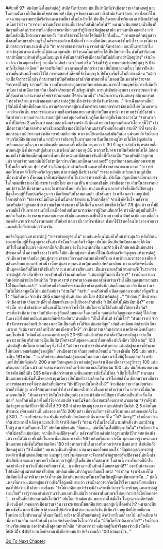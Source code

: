 ##บทที่ 97: อันดับหนึ่งในแต้มต่อสู้
สำนักจันทร์สลาย
มันเป็นสำนักที่เจ้าเมืองกว่านจวินเคยอยู่ และในตอนนั้นเขาก็เป็นเพียงศิษย์สายนอก!
เมื่อบุรุษวัยกลางคนกล่าวถึงสำนักจันทร์สลาย กระทั่งเขาก็ไม่อาจควบคุมความกระตือรือร้นและความชื่นชมในน้ำเสียงได้
มันเป็นเรื่องยากที่จะจินตนาการถึงพลังที่อยู่เหนือกว่าราชา
“อาจารย์ ความหวังของท่านเกี่ยวข้องกับสำนึกหรือไม่?” หนานกงฟั่นเอ่ยด้วยน้ำเสียงที่มีความตื่นเต้นประการหนึ่ง
เมื่อคราแรกที่พวกเขารับรู้ถึงการมีอยู่ของสำนัก พวกเขานั้นตกตะลึง ทว่าบัดนี้กลับเต็มไปด้วยความคาดหวัง
“บางทีข้าอาจมีโอกาสได้สัมผัสโลกใบนั้น...” ภาพของเด็กหนุ่มสาวทั้งสามในหุบเขาปรากฏขึ้นในศีรษะของจ้าวเฟิงอีกครั้ง
ความตื่นเต้นและคาดหวังในหัวใจของเขาไม่อาจนับว่าด้อยกว่าหนานกงฟั่นได้
“ข้า อาจารย์ของพวกเจ้า มาจากสำนักจันทร์สลาย และเป็นเพราะข้าไม่อาจเข้าสู่หนทางแห่งเซียนได้ก่อนอายุสามสิบ ข้าจึงหมดโอกาสที่จะได้เป็นศิษย์สายใน ดังนั้นข้าจึงออกจากสำนักและทำหน้าที่ดูแลโลกมนุษย์ ดังนั้นแล้วข้าจึงยังมีความสัมพันธ์กับทางสำนักอยู่บ้าง”
เจ้าเมืองกว่านจวินหยุดลงชั่วครู่ จากนั้นจึงเอ่ยข่าวสารอีกอย่างขึ้น
“เช่นที่ข้ารู้ การทดสอบรับศิษย์ทุกๆ 5 ปีจะมาถึงในอีกสองเดือน”
ทดสอบรับศิษย์!
ดวงตาของทั้งหกสว่างวาบ เป่ยโม่ยและคนอื่นๆ ไม่อาจปิดบังความตื่นเต้นบนใบหน้าไว้ได้ การทดสอบรับศิษย์ที่จัดขึ้นทุกๆ 5 ปีนั้นจะเริ่มขึ้นในอีกสองเดือน
“แม้ว่าจะเป็นจักรวรรดิใกล้ๆ ก็สามารถเข้าเป็นศิษย์ของสำนักจันทร์สลายได้ ในตอนนั้นเหล่าอัจฉริยะจากจักรวรรดิใกล้ๆ จะรวมตัวกัน รวมทั้งเหล่าตระกูลพรรคที่หลบซ่อนตนเองจากโลกมนุษย์ซึ่งกระทั่งมีพลังเหนือกว่าตำหนักกว่านจวิน เมื่ออัจฉริยะเหล่านี้เผชิญหน้ากัน การแข่งขันย่อมรุนแรง อาจารย์ของเจ้าทำดีที่สุดแล้วและสามารถส่งศิษย์เข้าร่วมทดสอบได้จำนวนหนึ่ง” เจ้าเมืองกว่านจวินเอ่ยสรุปสถานการณ์
“เหล่าอัจฉริยะแนวหน้าของแนวหน้าจะต่อสู้กันเพื่อเข้าร่วมสำนักจันทร์สลาย...” จ้าวเฟิงและคนอื่นๆ รู้สึกได้ถึงโลหิตที่เดือดพล่าน
ความต้องการต่อสู้กระทั่งแพร่กระจายออกจากร่างของเป่ยโม่ย
ในนครหลวงกว่านจวินนั้น พรสวรรค์และความแข็งแกร่งของพวกเขานับว่าเป็นแนวหน้า ทว่าหากเข้าไปยังสำนักจันทร์สลาย พวกเขาจะสามารถต่อสู้กับเหล่าสุยอดอัจฉริยะผู้อื่นเพื่อหาผู้ที่แข็งแกร่งกว่าได้
“ข้าสามารถพาไปได้เพียง 3 คนในการทดสอบสองเดือนข้างหน้า ดังนั้นแล้วพวกเจ้าทุกคนต้องคว้าโอกาสนี้ไว้” เจ้าเมืองกว่านจวินเอ่ยอย่างเคร่งขรึมขณะที่เขามองไปยังเด็กหนุ่มสาวทั้งหกเบื้องหน้า
สามที่?
หัวใจของทั้งหกกระตุก แม้ว่าพวกเขาจะมีอาจารย์คนเดียวกัน พวกเขาก็ยังคงต้องแข่งขันกันเอง
แน่นอนว่าเจ้าเมืองกว่านจวินมีศิษย์มากกว่านั้น ทว่ามีการจำกัดอายุในการทดสอบ นั่นเป็นสาเหตุให้เขาไม่ได้เชิญเย่หลินเหลียนและคนอื่นๆ มา
เย่หลินเหลียนและคนที่เหลือนั้นอายุมากกว่า 30 ปี กฎของสำนักจันทร์สลายคือหากคนผู้หนึ่งไม่อาจเข้าสู่เส้นทางแห่งเซียนได้ก่อนอายุ 30 พวกเขาไม่อาจเข้าเป็นศิษย์สายในได้ นี่ย่อมหมายถึงว่ามีเพียงเด็กหนุ่มสาวทั้งหกเบื้องหน้าเขาที่ต้องแข่งขันเพื่อที่ทั้งสามนั้น
“กองทัพสัตว์อสูรจบแล้ว พวกเจ้าทุกคนกลับไปยังตำหนักกว่านจวินและเลี้ยงฉลองเถอะ!” บุรุษวัยกลางคนเอ่ยก่อนจะหายไปในเสี้ยวพริบตา
ฟุ่บ! ฟุ่บ!
ร่างสีเงินพุ่งวาบผ่านท้องฟ้าและหายไปจากสายตาของพวกเขา
“อาจารย์บอกให้พวกเจ้าไปยังหอจิตวิญญาณแห่งการต่อสู้เพื่อรับรางวัล” ร่างของเย่หลินเหลียนปรากฏตัวขึ้นเบื้องหน้าทั้งหก ทั้งหมดผงกศีรษะเพื่อตอบรับ
ในระหว่างทางกลับนั้น เฟิงฮันเยว่ดูเหมือนจะมีบางอย่างในใจขณะที่เขามองไปมาระหว่างเป่ยโม่ย หนานกงฟั่น และหยางชิงชั่น
เจ้าเมืองกว่านจวินนั้นสามารถนำคนเข้าร่วมได้เพียงสามคน และในบรรดาทั้งหก เป่ยโม่ย หนานกงฟั่น และหยางชิงชั่นมีพลังฝึกตนสูงที่สุดโดยอยู่ที่ขั้นแปดหรือสูงกว่า
เมื่อเทียบกับทั้งสามคนแล้ว เฟิงฮันเยว่ จ้าวเฟิง และจ้าวหยูเฟ่ยมีโอกาสต่ำกว่า
“ข้าอาจจะได้เป็นหนึ่งในนั้นหากข้าพยายามให้มากที่สุด” จ้าวเฟิงคิดในใจ
หลังจากกองทัพสัตว์อสูรแตกพ่าย ความแข็งแกร่งของเขาก็ได้เพิ่มขึ้น แสงสีเขียวซีดเข้าใกล้ 7.9 ฟุตแล้ว
เขาไม่มีความมั่นใจในการเอาชนเป่ยโม่ยเมื่ออีกฝ่ายนั้นสามารถจัดการผู้ฝึกตนขั้นเก้าได้ ทว่าเด็กหนุ่มนั้นมั่นใจหกถึงเจ็ดส่วนว่าเขาสามารถเอาชนะหยางชิงชั่นและหนานกงฟั่นได้
นอกจากนั้น มันยังคงมีเวลาเหลืออีกสองเดือนจนกว่าจะถึงงานทดสอบรับศิษย์ และเขามีเวลาที่จะพัฒนา
ทั้งหกใช้วิชาเคลื่อนไหวของพวกเขาและกลับไปยังตำหนักกว่านจวิน

หอจิตวิญญาณแห่งการต่อสู้
“อาจารย์รออยู่ด้านใน” เย่หลินเหลียนได้มาถึงที่หน้าประตูแล้ว
พลังฝึกตนของเขานั้นอยู่ที่ขั้นสูงสุดของขั้นเก้า ดังนั้นแล้วเขาจึงเร็วที่สุด เป่ยโม่ยนั้นเป้นอันดับสองและได้เดินเข้าไปในด้านในแล้ว หลังจากนั้นจึงเป็นหยางชิงชั่น หนานกงฟั่น และจ้าวเฟิง อีกสองคนนั้นค่อนข้างประหลาดใจในความเร็วของจ้าวเฟิง
ไม่ช้า เด็กหนุ่มสาวทั้งหกก็ได้มาถึงยังหอจิตวิญญาณแห่งการต่อสู้
เจ้าเมืองกว่านจวินนั่งอยู่บนฟูกของเขาขณะที่กวาดสายตามองศิษย์ทั้งหก
ด้านซ้ายและขวาของเขาคือเย่หลินเหลียนและองครักษ์หนึ่ง เด็กหนุ่มสาวทุกคนล้วนคุ้นเคยกับเย่หลินเหลียน ทว่าองครักษ์หนึ่งนั้นเป็นบุคคลลึกลับที่ได้เข้าถึงขั้นครึ่งก้าวแห่งหนทางเซียนแล้ว
เป็นเพราะองครักษ์สามบาดเจ็บในระหว่างการต่อสู้กับจ้าวสัตว์ปีศาจ องครักษ์หนึ่งจึงมาแทนที่เขา
“แต้มต่อสู้เป็นอย่างไรบ้าง?” จ้าวเมืองกว่านจวินเอ่ยถามด้วยน้ำเสียงล้ำลึก
“ท่านอาจารย์ การคำนวณของกองกำลังกว่านจวินได้สิ้นสุดลงและพวกเขาได้ให้ผลลัพธ์มาแล้ว” องครักษ์หนึ่งค้อมศีรษะขณะที่เขานำสมุดบันทึกเล่มเล็กออกมา
เจ้าเมืองกว่านจวินไม่ได้นำสมุดนั้นไป แต่กลับเอ่ยว่า
“อ่านมัน”
“ขอรับ”
องครักษ์หนึ่งเปิดสมุดก่อนจะเอ่ยสิ่งที่ถูกเขียนไว้
“อันดับหนึ่ง จ้าวเฟิง 465 แต้มต่อสู้ อันดับสอง เป่ยโม่ย 403 แต้มต่อสู้...”
“ช้าก่อน!”
สีหน้าของเจ้าเมืองกว่านจวินแปรเปลี่ยนไปขณะที่เขามองไปยังองครักษ์หนึ่ง
“เป่ยโม่ยไม่ใช่อันดับหนึ่ง?”
ความจริงนั้น กระทั่งอัจฉริยะคนอื่นเองก็ไม่อาจทำใจเชื่อได้ เป่ยโม่ยจะไม่ใช่อันดับหนึ่งได้อย่างไรกัน? กระทั่งเจ้าเมืองกว่านจวินยังมีความรู้สึกเคลือบแคลง ในตอนนั้น หอแห่งจิตวิญญาณการต่อสู้ก็ได้เงียบงันลง
เป่ยโม่ยกำหมัดแน่นและพึมพำด้วยสีหน้าน่าเกลียด
“เป็นไปไม่ได้! ข้าไม่เชื่อ!”
“ท่านอาจารย์ จ้าวเฟิงจัดการราชาอินทรีปากทอง และนั่นเป็นจุดที่เขาได้รับแต้มมากที่สุด” เย่หลินเหลียนเอ่ยด้วยน้ำเสียงแผ่วเบา
“แต้มจากราชาอินทรีปากทองมีค่าเท่าใด?” เจ้าเมืองกว่านจวินเอ่ยถาม
องครักษ์หนึ่งพลันเอ่ยตอบในทันที
“แต้มนั้นมีความแตกต่างอยู่ที่ 20-60 แต้มสำหรับการฆ่าสัตว์ปีศาจระดับสูง ทว่าเป็นเพราะราชาอินทรีปากทองนั้นเป็นสัตว์ปีศาจระดับสุดยอดและฆ่าได้ยากยิ่ง มันจึงมีค่า 100 แต้ม”
100 แต้มต่อสู้!
เป่ยโม่ยและคนอื่นๆ นิ่งงันไป
“แม้ว่าเขาจะฆ่าราชาอินทรีปากทอง แต้มต่อสู้ของเขาก็ยังมากไปหน่อย บอกแต้มต่อสู้ของผู้อื่น” เจ้าเมืองกว่านจวินเอ่ยอย่างเยือกเย็น
“หยางชิงชั่น 195 แต้ม หนานกงฟั่น 181 แต้ม...” องครักษ์สามเอ่ยแต้มต่อสู้ของคนอื่นออกมา
ชัดเจนว่าไม่มีผู้ใดนอกจากจ้าวเฟิงและโป่ยโม่ยที่แต้มถึง 200
ตามหลักเหตุผลแล้ว แต้มต่อสู้ของจ้าวเฟิงเองก็ควรจะอยู่ที่ราวๆ 100 แต้มหรือมากกว่านั้น แม้ว่าเขาจะสามารถฆ่าราชาอินทรีปากทองและได้รับแต้ม 100 แต้ม มันก็ยังหมายความว่าเขามีแต้มอื่นถึง 365 แต้ม เหนือกว่าหนานกงฟั่นและหยางชิงชั่นไปไกล
“เป็นไปไม่ได้!” หนานกงฟั่นและหยางชิงชั่นสั่นศีรษะอย่างฉุนเฉียว
เป่ยโม่ยหัวเราะเสียงเย็น ทว่าไม่เอ่ยสิ่งใด ชัดเจนว่าเขาเชื่อว่าอาจารย์ของเขาจะให้การตัดสินที่ยุติธรรม
“มันมีปัญหาอันใดหรือไม่?” จ้าวเมืองกว่านจวินเอ่ยพร้อมด้วยคิ้วที่เลิกสูง
ภายใต้สถานการณ์ทั่วไป เขาไม่เคยตั้งคำถามในกองกำลังกว่านจวิน ทว่าครานี้มันเกินคาดจนเกินไป
“ท่านอาจารย์ ข้ามั่นใจว่ามันถูกต้อง และแม้ว่ามันจะมีปัญหา มันย่อมเป็นเพียงสิ่งเล็กน้อย” องครักษ์หนึ่งเอ่ยโดยไร้ซึ่งความสงสัย จากนั้นจึงเอ่ยถึงรายละเอียดการคำนวณแต้ม
“จ้าวเฟิงฆ่าสัตว์อสูรและสัตว์ปีศาจที่บินได้ไป 70-80 ตัวด้วยเพียงธนูของเขา และแต่ล่ะตัวนั้นมีค่า 2.5 แต้มโดยประมาณ เพียงแค่ส่วนนี้ แต้มของเขาก็ถึง 200 แล้ว เมื่อรวมกับราชาอินทรีปากทอง แต้มของเขาจึงขึ้นสู่ 300...” องครักษ์สามอ่าน
มันมีการบันทึกว่าแต้มเหล่านั้นมาจากที่ใด
“โฮ่? นักธนู?”
เจ้าเมืองกว่านจวินประหลาดใจเล็กๆ และมองไปยังจ้าวเฟิงอีกครั้ง
“ความจริงในเรื่องนี้นั้น แม่ทัพเฮิง ข้า และนักธนูใกล้ๆ สามารถเป็นพยานได้” เย่หลินเหลียนเอ่ย
“หืมมม... เช่นนั้นก็คงไม่มีปัญหาอันใด” เจ้าเมืองกว่านจวินไม่สงสัยแม้แต่น้อย
จากนั้นยังคงมีอีกจุดหนึ่ง หลังจากที่ยิงเหล่าสัตว์อสูรและสัตว์ปีศาจบนท้องฟ้าแล้ว เขาได้ใช้เวลาที่เหลือในการเพิ่มแต้มของเขาอีก 160 แต้มหรือมากกว่านั้น
ทุกคนควรรู้ว่าหนานกงฟั่นและหยางชิงชั่นได้รับแต้มเพียง 180 หรือมากกว่านั้นในเวลาที่มากกว่าจ้าวเฟิงสองเท่า ทั้งยังมีพลังฝึกตนสูงกว่า
“ข้าไม่เชื่อ!” หนานกงฟั่นส่ายศีรษะ แสดงความเคลือบแคลงใจ
“สัญชาตญาณการต่อสู้ของจ้าวเฟิงนั้นยอดเยี่ยมมาก และทุกๆ การโจมตีของเขาจะจัดการสัตว์อสูรและสัตว์ปีศาจลงได้หนึ่งตัว ประสิทธิภาพและความรวดเร็วนั้นมากกว่าผู้ที่อยู่ในขั้นเดียวกันสองเท่า ในด้านนี้ กระทั่งยอดฝีมือในกองกำลังกว่านจวินก็ไม่อาจเทียบเขาได้... บางทีเขาอาจเป็นนักฆ่าโดยธรรมชาติ!?” องครักษ์สามมองไปยังเด็กหนุ่มด้วยสายตาซับซ้อน
เย่หลินเหลียนปรากฏรอยยิ้มบนใบหน้า
“คราก่อน จ้าวเฟิงเองก็ได้อันดับหนึ่งในภารกิจกวาดล้างโจรเช่นเดียวกัน และตอนนั้นเขาเป็นเพียงผู้ฝึกตนขั้นหกเท่านั้น...”
บัดนี้ แหล่งที่มาของแต้มต่อสู้ของจ้าวเฟิงก็ได้ถูกอธิบายแล้ว
เจ้าเมืองกว่านจวินนั้นไร้ซึ่งความสงสัยยามที่เขามองไปยังจ้าวเฟิงด้วยความชื่นชม
“ข้าไม่เคยคิดเลยว่าข้าจะมีอัจฉริยะที่เก่งกาจทั้งการยิงธนูและการต่อสู้ระยะใกล้”
เขารู้ว่ากองกำลังกว่านจวินของเขาเป็นเช่นไร พวกเขานั้นแทบจะไม่เคยกระทำสิ่งใดผิดพลาด
“... เขาเป็นสัตว์ประหลาดอันใดกัน?” เป่ยโม่ยกำหมัดแน่น เผยความไม่เต็มใจ
ในฐานะของศิษย์หลักเพียงหนึ่งเดียวของเจ้าเมืองกว่านจวิน เขาจะพ่ายแพ้ให้แก่ศิษย์สายนอกผู้หนึ่งได้อย่างไร?
หนานกงฟั่น หยางชิงชั่น และเฟิงฮันเยว่ต่างมองไปยังจ้าวเฟิงด้วยความตะลึงงัน มีเพียงจ้าวหยูเฟ่ยที่มีรอยยิ้มบนใบหน้าและไม่ประหลาดใจในผลลัพธ์นี้
หลังจากที่ได้รับแต้มต่อสู้ อัจฉริยะทั้งหกก็จากไป เหลือเพียงเจ้าเมืองกว่านจวิน องครักษ์หนึ่ง และเย่หลินเหลียนในโถงกว้างนั้น
“มีอันใดที่เจ้าต้องการอีก?” เจ้าเมืองกว่านจวินเอ่ยถาม
องครักษ์หนึ่งสูดลมหายใจลึก
“ท่านอาจารย์ แต้มต่อสู้ที่แท้จริงของจ้าวเฟิงนั้นคือ 565 มิใช่ 465! ทว่าเมื่อพิจารณาถึงอีกห้าคนแล้ว ข้าจึงซ่อนอีก 100 แต้มเอาไว้...”



[Go To Next Chapter]( ./98.md)